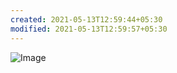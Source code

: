```yaml
---
created: 2021-05-13T12:59:44+05:30
modified: 2021-05-13T12:59:57+05:30
---
```


![Image](./media/image_picker8234385246504746573.jpg)
